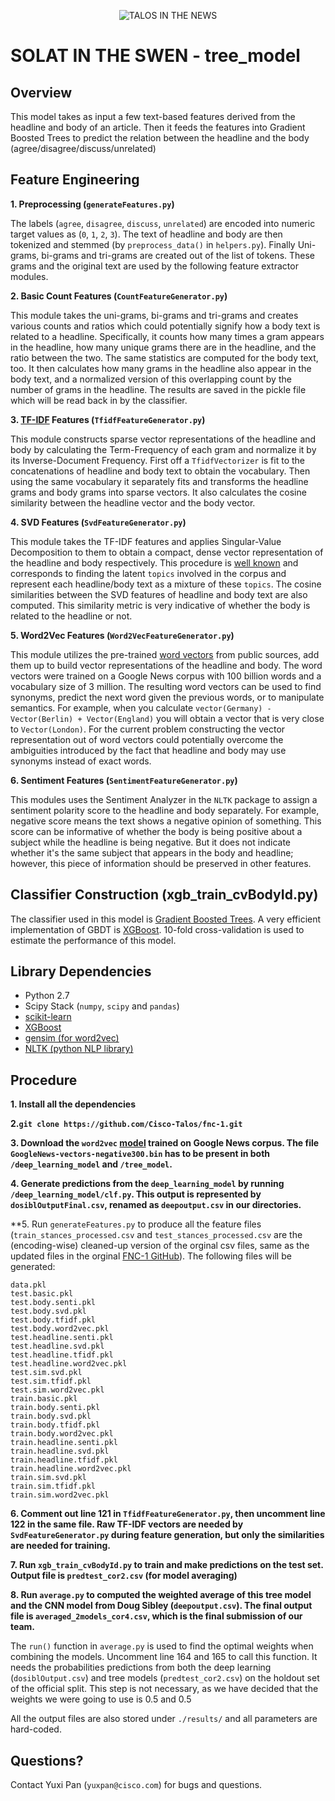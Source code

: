 <p align="center">
<img src="https://github.com/Cisco-Talos/fnc-1/blob/master/solat-in-the-swen.gif" alt="TALOS IN THE NEWS"/>
</p>

# SOLAT IN THE SWEN - tree\_model

## Overview
This model takes as input a few text-based features derived from the headline and body of an article. Then it feeds the features into Gradient Boosted Trees to predict the relation between the headline and the body (agree/disagree/discuss/unrelated)

## Feature Engineering

**1. Preprocessing (`generateFeatures.py`)**

The labels (`agree`, `disagree`, `discuss`, `unrelated`) are encoded into numeric target values as (`0`, `1`, `2`, `3`). The text of headline and body are then tokenized and stemmed (by `preprocess_data()` in `helpers.py`). Finally Uni-grams, bi-grams and tri-grams are created out of the list of tokens. These grams and the original text are used by the following feature extractor modules.

**2. Basic Count Features (`CountFeatureGenerator.py`)**

This module takes the uni-grams, bi-grams and tri-grams and creates various counts and ratios which could potentially signify how a body text is related to a headline. Specifically, it counts how many times a gram appears in the headline, how many unique grams there are in the headline, and the ratio between the two. The same statistics are computed for the body text, too. It then calculates how many grams in the headline also appear in the body text, and a normalized version of this overlapping count by the number of grams in the headline. The results are saved in the pickle file which will be read back in by the classifier.

**3. [TF-IDF](https://en.wikipedia.org/wiki/Tf–idf) Features (`TfidfFeatureGenerator.py`)**

This module constructs sparse vector representations of the headline and body by calculating the Term-Frequency of each gram and normalize it by its Inverse-Document Frequency. First off a `TfidfVectorizer` is fit to the concatenations of headline and body text to obtain the vocabulary. Then using the same vocabulary it separately fits and transforms the headline grams and body grams into sparse vectors. It also calculates the cosine similarity between the headline vector and the body vector.

**4. SVD Features (`SvdFeatureGenerator.py`)**

This module takes the TF-IDF features and applies Singular-Value Decomposition to them to obtain a compact, dense vector representation of the headline and body respectively. This procedure is [well known](https://en.wikipedia.org/wiki/Latent_semantic_analysis) and corresponds to finding the latent `topics` involved in the corpus and represent each headline/body text as a mixture of these `topics`. The cosine similarities between the SVD features of headline and body text are also computed. This similarity metric is very indicative of whether the body is related to the headline or not.

**5. Word2Vec Features (`Word2VecFeatureGenerator.py`)**

This module utilizes the pre-trained [word vectors](https://arxiv.org/abs/1301.3781) from public sources, add them up to build vector representations of the headline and body. The word vectors were trained on a Google News corpus with 100 billion words and a vocabulary size of 3 million. The resulting word vectors can be used to find synonyms, predict the next word given the previous words, or to manipulate semantics. For example, when you calculate `vector(Germany) - Vector(Berlin) + Vector(England)` you will obtain a vector that is very close to `Vector(London)`. For the current problem constructing the vector representation out of word vectors could potentially overcome the ambiguities introduced by the fact that headline and body may use synonyms instead of exact words.

**6. Sentiment Features (`SentimentFeatureGenerator.py`)**

This modules uses the Sentiment Analyzer in the `NLTK` package to assign a sentiment polarity score to the headline and body separately. For example, negative score means the text shows a negative opinion of something. This score can be informative of whether the body is being positive about a subject while the headline is being negative. But it does not indicate whether it's the same subject that appears in the body and headline; however, this piece of information should be preserved in other features.

## Classifier Construction (xgb\_train\_cvBodyId.py)
The classifier used in this model is [Gradient Boosted Trees](https://en.wikipedia.org/wiki/Gradient_boosting). A very efficient implementation of GBDT is [XGBoost](http://xgboost.readthedocs.io/en/latest/). 10-fold cross-validation is used to estimate the performance of this model.

## Library Dependencies
* Python 2.7
* Scipy Stack (`numpy`, `scipy` and `pandas`)
* [scikit-learn](http://scikit-learn.org/stable/)
* [XGBoost](http://xgboost.readthedocs.io/en/latest/)
* [gensim (for word2vec)](https://radimrehurek.com/gensim/)
* [NLTK (python NLP library)](http://www.nltk.org)

## Procedure
**1. Install all the dependencies**

**2.`git clone https://github.com/Cisco-Talos/fnc-1.git`**

**3. Download the `word2vec` [model](https://drive.google.com/file/d/0B7XkCwpI5KDYNlNUTTlSS21pQmM/) trained on Google News corpus. The file `GoogleNews-vectors-negative300.bin` has to be present in both `/deep_learning_model` and `/tree_model`.**

**4. Generate predictions from the `deep_learning_model` by running `/deep_learning_model/clf.py`.  This output is represented by `dosiblOutputFinal.csv`, renamed as `deepoutput.csv` in our directories.**

**5. Run `generateFeatures.py` to produce all the feature files (`train_stances_processed.csv` and `test_stances_processed.csv` are the (encoding-wise) cleaned-up version of the orginal csv files, same as the updated files in the orginal [FNC-1 GitHub](https://github.com/FakeNewsChallenge/fnc-1)). The following files will be generated:

```
data.pkl
test.basic.pkl
test.body.senti.pkl
test.body.svd.pkl
test.body.tfidf.pkl
test.body.word2vec.pkl
test.headline.senti.pkl
test.headline.svd.pkl
test.headline.tfidf.pkl
test.headline.word2vec.pkl
test.sim.svd.pkl
test.sim.tfidf.pkl
test.sim.word2vec.pkl
train.basic.pkl
train.body.senti.pkl
train.body.svd.pkl
train.body.tfidf.pkl
train.body.word2vec.pkl
train.headline.senti.pkl
train.headline.svd.pkl
train.headline.tfidf.pkl
train.headline.word2vec.pkl
train.sim.svd.pkl
train.sim.tfidf.pkl
train.sim.word2vec.pkl
```

**6. Comment out line 121 in `TfidfFeatureGenerator.py`, then uncomment line 122 in the same file. Raw TF-IDF vectors are needed by `SvdFeatureGenerator.py` during feature generation, but only the similarities are needed for training.**

**7. Run `xgb_train_cvBodyId.py` to train and make predictions on the test set. Output file is `predtest_cor2.csv` (for model averaging)**

**8. Run `average.py` to computed the weighted average of this tree model and the CNN model from Doug Sibley (`deepoutput.csv`). The final output file is `averaged_2models_cor4.csv`, which is the final submission of our team.**

The `run()` function in `average.py` is used to find the optimal weights when combining the models. Uncomment line 164 and 165 to call this function. It needs the probabilities predictions from both the deep learning (`dosiblOutput.csv`) and tree models (`predtest_cor2.csv`) on the holdout set of the official split. This step is not necessary, as we have decided that the weights we were going to use is 0.5 and 0.5

All the output files are also stored under `./results/` and all parameters are hard-coded. 

## Questions?
Contact Yuxi Pan (`yuxpan@cisco.com`) for bugs and questions.
